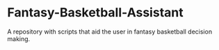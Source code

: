 # Fantasy-Basketball-Assistant
A repository with scripts that aid the user in fantasy basketball decision making.
